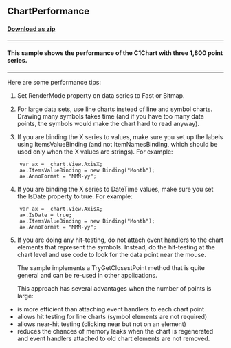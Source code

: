 ## ChartPerformance
#### [Download as zip](https://downgit.github.io/#/home?url=https://github.com/GrapeCity/ComponentOne-WPF-Samples/tree/master/NET_4.5.2/C1.WPF.Chart/CS/ChartPerformance)
____
#### This sample shows the performance of the C1Chart with three 1,800 point series.
____
Here are some performance tips:

1) Set RenderMode property on data series to Fast or Bitmap.

2) For large data sets, use line charts instead of line and symbol charts.
   Drawing many symbols takes time (and if you have too many data points,
   the symbols would make the chart hard to read anyway).

3) If you are binding the X series to values, make sure you set up the labels
   using ItemsValueBinding (and not ItemNamesBinding, which should be used
   only when the X values are strings). For example:

```
	var ax = _chart.View.AxisX;
	ax.ItemsValueBinding = new Binding("Month");
    ax.AnnoFormat = "MMM-yy";
```
4) If you are binding the X series to DateTime values, make sure you set
   the IsDate property to true. For example:

```
	var ax = _chart.View.AxisX;
	ax.IsDate = true;
	ax.ItemsValueBinding = new Binding("Month");
    ax.AnnoFormat = "MMM-yy";
```
5) If you are doing any hit-testing, do not attach event handlers to the chart
   elements that represent the symbols. Instead, do the hit-testing at the chart
   level and use code to look for the data point near the mouse.

   The sample implements a TryGetClosestPoint method that is quite general and
   can be re-used in other applications.

   This approach has several advantages when the number of points is large:


* is more efficient than attaching event handlers to each chart point
* allows hit testing for line charts (symbol elements are not required)
* allows near-hit testing (clicking near but not on an element)
* reduces the chances of memory leaks when the chart is regenerated and
      event handlers attached to old chart elements are not removed.
